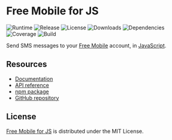 # Free Mobile for JS
![Runtime](https://img.shields.io/badge/node-%3E%3D8.11-brightgreen.svg) ![Release](https://img.shields.io/npm/v/@cedx/free-mobile.svg) ![License](https://img.shields.io/npm/l/@cedx/free-mobile.svg) ![Downloads](https://img.shields.io/npm/dt/@cedx/free-mobile.svg) ![Dependencies](https://david-dm.org/cedx/free-mobile.js.svg) ![Coverage](https://coveralls.io/repos/github/cedx/free-mobile.js/badge.svg) ![Build](https://travis-ci.org/cedx/free-mobile.js.svg)

Send SMS messages to your [Free Mobile](http://mobile.free.fr) account, in [JavaScript](https://developer.mozilla.org/en-US/docs/Web/JavaScript).

## Resources
- [Documentation](https://cedx.github.io/free-mobile.js)
- [API reference](https://cedx.github.io/free-mobile.js/api)
- [npm package](https://www.npmjs.com/package/@cedx/free-mobile)
- [GitHub repository](https://github.com/cedx/free-mobile.js)

## License
[Free Mobile for JS](https://cedx.github.io/free-mobile.js) is distributed under the MIT License.
